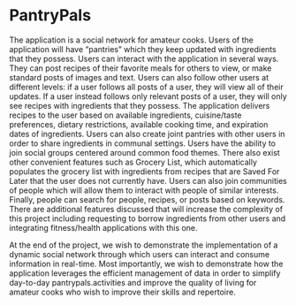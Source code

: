 # PantryPals

The application is a social network for amateur cooks. Users of the application will have “pantries” which
they keep updated with ingredients that they possess. Users can interact with the application in several ways. They can post 
recipes of their favorite meals for others to view, or make standard posts of images and text. Users can also follow other 
users at different levels: if a user follows all posts of a user, they will view all of their updates. If a user instead follows only relevant posts of a user, they will only see recipes with ingredients that they possess. The application delivers recipes to the user based on available ingredients, cuisine/taste preferences, dietary restrictions, available cooking time, and expiration dates of ingredients. Users can also create joint pantries with other users in order to share ingredients in communal settings. Users have the ability to join social groups centered around common food themes. There also exist other convenient features such as Grocery List, which automatically populates the grocery list with ingredients from recipes that are Saved For Later that the user does not currently have. Users can also join communities of people which will allow them to interact with people of similar interests. Finally, people can search for people, recipes, or posts based on keywords. There are additional features discussed that will increase the complexity of this project including requesting to borrow ingredients from other users and integrating fitness/health applications with this one.

At the end of the project, we wish to demonstrate the implementation of a dynamic social network through which users can interact and consume information in real-time. Most importantly, we wish to demonstrate how the application leverages the efficient management of data in order to simplify day-to-day pantrypals.activities and improve the quality of living for amateur cooks who wish to improve their skills and repertoire.
